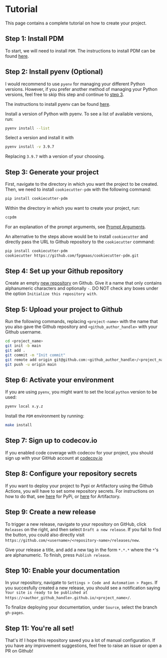 # Tutorial

This page contains a complete tutorial on how to create your project.

## Step 1: Install PDM

To start, we will need to install `PDM`. The instructions to install PDM can be found
[here](https://pdm.fming.dev/latest/).

## Step 2: Install pyenv (Optional)

I would recommend to use `pyenv` for managing your different Python versions. However, if you prefer another method of
managing your Python versions, feel free to skip this step and continue to [step 3](#step-3-generate-your-project).  

The instructions to install pyenv can be found [here](https://github.com/pyenv/pyenv).

Install a version of Python with pyenv. To see a list of available versions, run:

``` bash
pyenv install --list
```

Select a version and install it with

``` bash
pyenv install -v 3.9.7
```

Replacing `3.9.7` with a version of your choosing.

## Step 3: Generate your project

First, navigate to the directory in which you want the project to be
created. Then, we need to install `cookiecutter-pdm` with the
following command:

``` bash
pip install cookiecutter-pdm
```

Within the directory in which you want to create your project, run:

``` bash
ccpdm
```

For an explanation of the prompt arguments, see
[Prompt Arguments](../prompt_arguments).

An alternative to the steps above would be to install `cookiecutter` and
directly pass the URL to Github repository to the `cookiecutter`
command:

``` bash
pip install cookiecutter-pdm
cookiecutter https://github.com/fpgmaas/cookiecutter-pdm.git
```

## Step 4: Set up your Github repository

Create an empty [new repository](https://github.com/new) on Github. Give
it a name that only contains alphanumeric characters and optionally `-`.
DO NOT check any boxes under the option `Initialize this repository
with`.

## Step 5: Upload your project to Github

Run the following commands, replacing `<project-name>` with the name
that you also gave the Github repository and `<github_author_handle>`
with your Github username.

``` bash
cd <project_name>
git init -b main
git add .
git commit -m "Init commit"
git remote add origin git@github.com:<github_author_handle>/<project_name>.git
git push -u origin main
```

## Step 6: Activate your environment

If you are using `pyenv`, you might want to set the local `python` version to be used:

```bash
pyenv local x.y.z
```

Install the `PDM` environment by running:

``` bash
make install
```

## Step 7: Sign up to codecov.io

If you enabled code coverage with codecov for your project, you should sign up with your GitHub account at [codecov.io](https://about.codecov.io/language/python/)

## Step 8: Configure your repository secrets

If you want to deploy your project to Pypi or Artifactory using the
Github Actions, you will have to set some repository secrets. For
instructions on how to do that, see [here](./features/publishing.md#set-up-for-pypi) for PyPi, or 
[here](./features/publishing.md#set-up-for-artifactory) for Artifactory.

## Step 9: Create a new release

To trigger a new release, navigate to your repository on GitHub, click ``Releases`` on the right, and then select `Draft
a new release`. If you fail to find the button, you could also directly visit
`https://github.com/<username>/<repository-name>/releases/new`.

Give your release a title, and add a new tag in the form `*.*.*` where the
`*`'s are alphanumeric. To finish, press `Publish release`.

## Step 10: Enable your documentation

In your repository, navigate to ``Settings > Code and Automation > Pages``. If you succesfully created a new release,
you should see a notification saying `` Your site is ready to be published at https://<author_github_handle>.github.io/<project_name>/``.

To finalize deploying your documentation, under ``Source``, select the branch ``gh-pages``. 

## Step 11: You're all set!

That's it! I hope this repository saved you a lot of manual configuration. If you have any improvement suggestions, feel
free to raise an issue or open a PR on Github!
